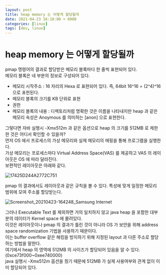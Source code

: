 ```yaml
---
layout: post
title: heap memory 는 어떻게 할당될까
date: 2021-04-23 16:10:00 + 0900
categories: [linux]
tags: [dev, linux]
---
```


# heap memory 는 어떻게 할당될까
  pmap 명령어의 결과로 할당받은 메모리 블록마다 한 줄씩 표현되어 있다.    
  메모리 블록은 네 부분의 정보로 구성되어 있다.   
  - 메모리 시작주소 : 16 자리의 Hexa 로 표현되어 있다. 즉, 64bit 16^16 = (2^4)^16 으로 표현된다.   
  - 메모리 블록의 크기를 KB 단위로 표현   
  - 권한   
  - 메모리 블록의 내용 : 디렉토리처럼 명확한 것은 이름을 나타내지만 heap 과 같은 메모리 속성은 Anoymous 를 의미하는 [anon] 으로 표현한다.   
     
   
  그렇다면 자바 실행시 -Xmx512m 과 같은 옵션으로 heap 의 크기를 512MB 로 제한한 것은 어디서 확인할 수 있을까?   
  먼저 OS 에서 프로세스의 가상 메모리와 실제 메모리의 매핑을 통해 프로그램을 실행한다.   
  가상 메모리는 프로세스마다 Virtual Address Space(VAS) 를 제공하고 VAS 의 레이아웃은 OS 에 따라 달라진다.   
  보편적인 레이아웃은 아래와 같다.   
     

![17425D244A2772C751](https://user-images.githubusercontent.com/13375810/115836162-1b772a00-a452-11eb-8104-b3728f7eab6a.png)
  
  pmap 의 결과에서도 레이아웃과 같은 규칙을 볼 수 있다. 특성에 맞게 일정한 메모리 범위에 모여 주소를 할당받는다.

![Screenshot_20210423-164248_Samsung Internet](https://user-images.githubusercontent.com/13375810/115836888-f59e5500-a452-11eb-961c-ca9fedeb3f69.jpg)

  그러나 Executable Text 를 제외하면 거의 일치하지 않고 java heap 을 포함한 대부분의 데이터가 Kernel space 에 몰려있다.   
  이것은 레이아웃이나 pmap 의 결과가 틀린 것이 아니라 OS 가 보안을 위해 address space randomization 기법을 사용하기 때문이다.   
  이는 buffer overflow 같은 해킹을 방지하기 위해 지정된 layout 과 다른 주소로 할당하는 방법을 말한다.   
  여기에서 heap 의 영역에 512MB 의 사이즈가 할당되어 있음을 알 수 있다.(0xce73f000~0xee740000)   
  java 실행시 -Xmx512m 옵션을 줬기 때문에 512MB 가 실제 사용여부와 관계 없이 이미 할당되어 있다.   
  